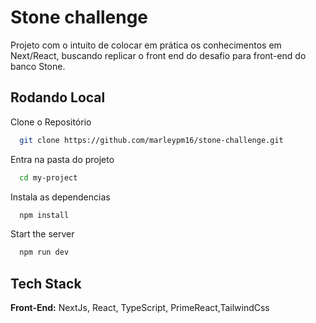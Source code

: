 
# Stone challenge

Projeto com o intuito de colocar em prática os conhecimentos em Next/React, buscando replicar o front end do desafio para front-end do banco Stone.


## Rodando Local

Clone o Repositório

```bash
  git clone https://github.com/marleypm16/stone-challenge.git
```

Entra na pasta do projeto

```bash
  cd my-project
```

Instala as dependencias

```bash
  npm install
```

Start the server

```bash
  npm run dev
```


## Tech Stack

**Front-End:** NextJs, React, TypeScript, PrimeReact,TailwindCss


